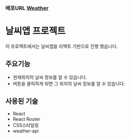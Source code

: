 ### 배포URL [Weather](https://weather-rbska9810.netlify.app/)

# 날씨앱 프로젝트

이 프로젝트에서는 날씨앱을 리액트 기반으로 진행 했습니다.

## 주요기능
- 현재위치의 날씨 정보를 알 수 있습니다.
- 버튼을 클릭하게 되면 그 위치의 날씨 정보를 알 수 있습니다.

## 사용된 기술 
- React
- React Router
- CSS스타일링
- weather-api

